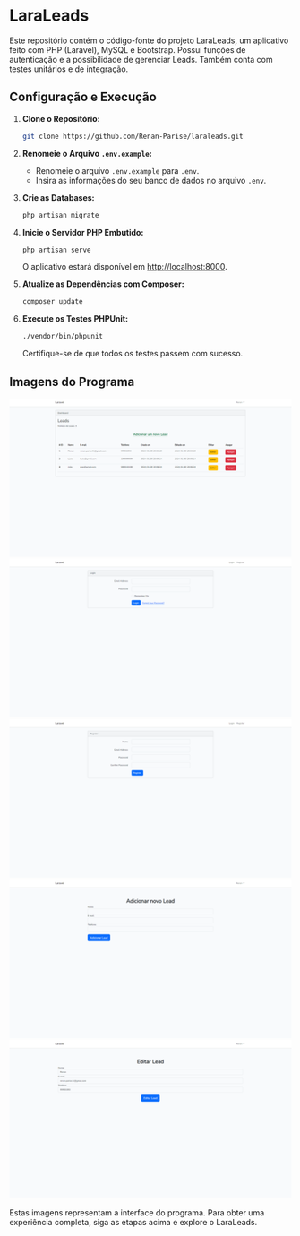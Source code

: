 # LaraLeads

Este repositório contém o código-fonte do projeto LaraLeads, um aplicativo feito com PHP (Laravel), MySQL e Bootstrap. Possui funções de autenticação e a possibilidade de gerenciar Leads. Também conta com testes unitários e de integração.

## Configuração e Execução

1. **Clone o Repositório:**
    ```bash
    git clone https://github.com/Renan-Parise/laraleads.git
    ```

2. **Renomeie o Arquivo `.env.example`:**
   - Renomeie o arquivo `.env.example` para `.env`.
   - Insira as informações do seu banco de dados no arquivo `.env`.

3. **Crie as Databases:**
    ```bash
    php artisan migrate
    ```

4. **Inicie o Servidor PHP Embutido:**
    ```bash
    php artisan serve
    ```
   O aplicativo estará disponível em [http://localhost:8000](http://localhost:8000).

5. **Atualize as Dependências com Composer:**
    ```bash
    composer update
    ```

6. **Execute os Testes PHPUnit:**
    ```bash
    ./vendor/bin/phpunit
    ```

   Certifique-se de que todos os testes passem com sucesso.

## Imagens do Programa

![Imagem do Programa](imagens/1.png)
![Imagem do Programa](imagens/2.png)
![Imagem do Programa](imagens/3.png)
![Imagem do Programa](imagens/4.png)
![Imagem do Programa](imagens/5.png)

Estas imagens representam a interface do programa. Para obter uma experiência completa, siga as etapas acima e explore o LaraLeads.